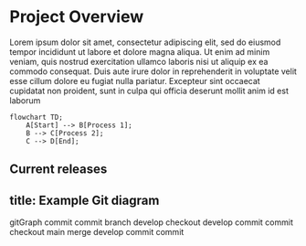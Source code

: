 # Project Overview

Lorem ipsum dolor sit amet, consectetur adipiscing elit, sed do eiusmod tempor incididunt ut labore et
  dolore magna aliqua. Ut enim ad minim veniam, quis nostrud exercitation ullamco laboris nisi ut aliquip 
  ex ea commodo consequat. Duis aute irure dolor in reprehenderit in voluptate velit esse cillum dolore eu 
  fugiat nulla pariatur. Excepteur sint occaecat cupidatat non proident, sunt in culpa qui officia deserunt 
  mollit anim id est laborum

```mermaid
flowchart TD;
    A[Start] --> B[Process 1];
    B --> C[Process 2];
    C --> D[End];
```

Current releases
---
title: Example Git diagram
---
gitGraph
   commit
   commit
   branch develop
   checkout develop
   commit
   commit
   checkout main
   merge develop
   commit
   commit